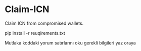 # Claim-ICN
Claim ICN from compromised wallets.


pip install -r reuqirements.txt

Mutlaka koddaki yorum satırlarını oku gerekli bilgileri yaz oraya
